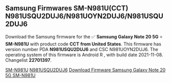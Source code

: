<h2>Samsung Firmwares SM-N981U(CCT) N981USQU2DUJ6/N981UOYN2DUJ6/N981USQU2DUJ6</h2>
Download the Samsung firmware for the ✅ <strong>Samsung Galaxy Note 20 5G </strong> ⭐ <strong>SM-N981U</strong> with product code <strong>CCT</strong> <strong> from United States</strong>. This firmware has version number PDA <strong>N981USQU2DUJ6</strong> and CSC N981UOYN2DUJ6. The operating system of this firmware is Android R , with build date 2021-11-08. Changelist <strong>22701397</strong>.


[SM-N981U](https://samfirm.shop/samsung/model/SM-N981U)
[N981USQU2DUJ6](https://samfirm.shop/samsung/pda/N981USQU2DUJ6)
[Download Firmware Samsung Galaxy Note 20 5G SM-N981U](https://samfirm.shop/samsung/firmware/472632)
